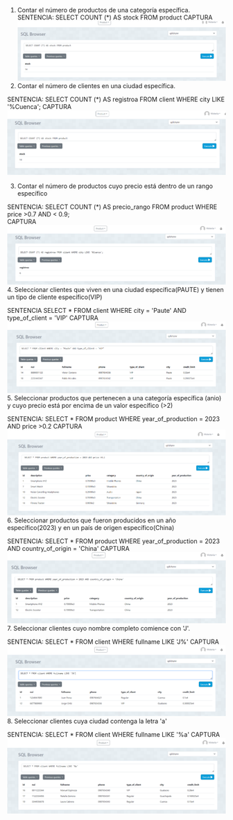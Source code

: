 1. Contar el número de productos de una categoría específica.
SENTENCIA: SELECT COUNT (*) AS stock FROM product 
CAPTURA
!['Numero de productos'](CAPTURAS/cap1.png)
2. Contar el número de clientes en una ciudad específica.

SENTENCIA: SELECT COUNT (*) AS registroa FROM client WHERE city LIKE '%Cuenca';
CAPTURA
!['Numero de productos'](CAPTURAS/cap2.png)

3. Contar el número de productos cuyo precio está dentro de un rango específico 

SENTENCIA: SELECT COUNT (*) AS precio_rango FROM product WHERE price >0.7 AND < 0.9;  
CAPTURA
!['Numero de productos'](CAPTURAS/cap3.png)
4. Seleccionar clientes que viven en una ciudad específica(PAUTE) y tienen un tipo de cliente específico(VIP)

SENTENCIA SELECT * FROM client WHERE city = 'Paute' AND type_of_client = 'VIP'
CAPTURA
!['Numero de productos'](CAPTURAS/cap4.png)
5. Seleccionar productos que pertenecen a una categoría específica (anio) y cuyo precio está por encima de un valor específico (>2)

SENTENCIA:  SELECT * FROM product WHERE year_of_production = 2023 AND price >0.2
CAPTURA
!['Numero de productos'](CAPTURAS/cap5.png)
6. Seleccionar productos que fueron producidos en un año específico(2023) y en un país de origen específico(China)

SENTENCIA:  SELECT * FROM product WHERE year_of_production = 2023 AND country_of_origin = 'China'
CAPTURA
!['Numero de productos'](CAPTURAS/cap6.png)
7. Seleccionar clientes cuyo nombre completo comience con 'J'. 

SENTENCIA: SELECT * FROM client WHERE fullname LIKE 'J%'
CAPTURA
!['Numero de productos'](CAPTURAS/cap7.png)
8. Seleccionar clientes cuya ciudad contenga la letra 'a'
 
SENTENCIA: SELECT * FROM client WHERE fullname LIKE '%a'
CAPTURA
!['Numero de productos'](CAPTURAS/cap8.png)